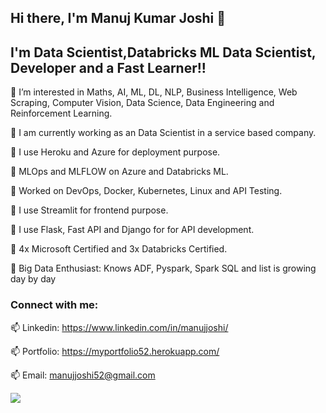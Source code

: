 ## Hi there, I'm Manuj Kumar Joshi 👋

## I'm Data Scientist,Databricks ML Data Scientist, Developer and a Fast Learner!!


👀 I’m interested in Maths, AI, ML, DL, NLP, Business Intelligence, Web Scraping, Computer Vision, Data Science, Data Engineering and Reinforcement Learning.

🌱 I am currently working as an Data Scientist in a service based company.

🌱 I use Heroku and Azure for deployment purpose.

🌱 MLOps and MLFLOW on Azure and Databricks ML.

🌱 Worked on DevOps, Docker, Kubernetes, Linux and API Testing.

🌱 I use Streamlit for frontend purpose.

🌱 I use Flask, Fast API and Django for for API development.

🌱 4x Microsoft Certified and 3x Databricks Certified. 

🌱 Big Data Enthusiast: Knows ADF, Pyspark, Spark SQL and list is growing day by day

### Connect with me:


📫 Linkedin: https://www.linkedin.com/in/manujjoshi/

📫 Portfolio: https://myportfolio52.herokuapp.com/

📫 Email: manujjoshi52@gmail.com

![](https://komarev.com/ghpvc/?username=manujjoshi52)
